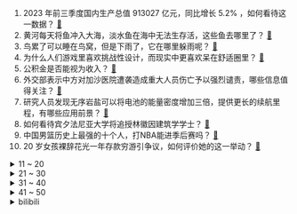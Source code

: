 1. 2023 年前三季度国内生产总值 913027 亿元，同比增长 5.2% ，如何看待这一数据？ [:link:](https://www.zhihu.com/question/626623916)
2. 黄河每天将鱼冲入大海，淡水鱼在海中无法生存活，这些鱼去哪里了？ [:link:](https://www.zhihu.com/question/626045818)
3. 鸟累了可以睡在鸟窝，但是下雨了，它在哪里躲雨呢？ [:link:](https://www.zhihu.com/question/536554817)
4. 为什么人们游戏里喜欢挑战性设计，而现实中更喜欢呆在舒适圈里？ [:link:](https://www.zhihu.com/question/616225074)
5. 公积金是否能视为收入？ [:link:](https://www.zhihu.com/question/23917578)
6. 外交部表示中方对加沙医院遭袭造成重大人员伤亡予以强烈谴责，哪些信息值得关注？ [:link:](https://www.zhihu.com/question/626702237)
7. 研究人员发现无序岩盐可以将电池的能量密度增加三倍，提供更长的续航里程，有哪些应用前景？ [:link:](https://www.zhihu.com/question/626666314)
8. 如何看待宾夕法尼亚大学将追授林徽因建筑学学士？ [:link:](https://www.zhihu.com/question/626465321)
9. 中国男篮历史上最强的十个人，打NBA能进季后赛吗？ [:link:](https://www.zhihu.com/question/625448405)
10. 20 岁女孩裸辞花光一年存款穷游引争议，如何评价她的这一举动？ [:link:](https://www.zhihu.com/question/626456390)
<details>
<summary>11 ~ 20</summary>

11. 中国移动采购华为 Mate 60 等五款手机共计 120 万台，这一数据说明了什么？ [:link:](https://www.zhihu.com/question/626330738)
12. 你见过的最差的程序员是怎样的？ [:link:](https://www.zhihu.com/question/31236086)
13. 科幻中的力场可能是基于什么物理原理？ [:link:](https://www.zhihu.com/question/495481313)
14. 你写过诗 是什么？ [:link:](https://www.zhihu.com/question/619202757)
15. 有哪些因素会导致猫长得「越来越丑」？ [:link:](https://www.zhihu.com/question/622700624)
16. 原始生命长什么样？ [:link:](https://www.zhihu.com/question/305111737)
17. 你有哪些在工作中追求的「仪式感」，能让你在工作过程中心情好点儿？ [:link:](https://www.zhihu.com/question/626648700)
18. 越南足球技术总监「无法理解中国足球水平为何这么低，水平应该媲美巴西」，如何看待这一观点？ [:link:](https://www.zhihu.com/question/626489033)
19. 你拍到的自己最满意的照片是什么？ [:link:](https://www.zhihu.com/question/309460482)
20. 为什么其他动物幼崽都抢着吃饭，唯独人类幼崽需要求着哄着才吃饭？ [:link:](https://www.zhihu.com/question/620889402)
</details>
<details>
<summary>21 ~ 30</summary>

21. 除了「可变分流」技术这种颠覆行业的硬科技，海尔空调还有哪些隐藏技能？ [:link:](https://www.zhihu.com/question/626653449)
22. 有哪个瞬间，你觉得你家宠物像人？ [:link:](https://www.zhihu.com/question/299711639)
23. 古装悬疑剧《繁城之下》第 8 集拍得如何？有哪些值得关注的剧情点？ [:link:](https://www.zhihu.com/question/626694902)
24. 如何评价《令人心动的 offer 5》第四期？ [:link:](https://www.zhihu.com/question/626548313)
25. 如果火的燃烧不再需要氧气了，会怎么样？ [:link:](https://www.zhihu.com/question/465458457)
26. 目前我国癌症患者生存率如何，我们普通人该如何预防这种事情发生？ [:link:](https://www.zhihu.com/question/626657039)
27. 有哪些实实在在帮你提升了工作效率的好物？ [:link:](https://www.zhihu.com/question/618723721)
28. 人类与外星文明交流的最佳办法是什么? [:link:](https://www.zhihu.com/question/542263503)
29. 2023 年前三季度 GDP 同比增长 5.2%，哪些信息值得关注？ [:link:](https://www.zhihu.com/question/626623812)
30. 从经济学的角度看，凑单真的值吗？ [:link:](https://www.zhihu.com/question/626112420)
</details>
<details>
<summary>31 ~ 40</summary>

31. 确定情侣关系前，为什么要「先做知己」？ [:link:](https://www.zhihu.com/question/625582377)
32. 如何评价由刘琳、辣目洋子主演的古装轻喜剧《兰闺喜事》？ [:link:](https://www.zhihu.com/question/623255193)
33. 为什么会对于电视剧或者动漫人物过于正义的人设有点反感? [:link:](https://www.zhihu.com/question/625432273)
34. 作为「夹角打工人」，在职场中你有哪些「躺不平卷不赢」的经历？ [:link:](https://www.zhihu.com/question/626488929)
35. 国家统计局表示 1-9 月全国房地产开发投资 87269 亿元，同比下降 9.1%，如何解读？ [:link:](https://www.zhihu.com/question/626627687)
36. 忙碌的 80 后、90 后们，对于童年的玩具，你还有多少记忆？ [:link:](https://www.zhihu.com/question/337801891)
37. 化妆包里什么东西不显眼但又很常用？ [:link:](https://www.zhihu.com/question/623732851)
38. 为什么好多年轻人喜欢去宜家购买家具？ [:link:](https://www.zhihu.com/question/578234615)
39. 「好工具、高效率是新职人职场工作法则」，你有哪些工作提效的工具或方法？ [:link:](https://www.zhihu.com/question/626648705)
40. 世预赛阿根廷2：0战胜秘鲁，梅西梅开二度+神级摆脱，成为南美世预赛历史射手王，如何评价这场比赛？ [:link:](https://www.zhihu.com/question/626640184)
</details>
<details>
<summary>41 ~ 50</summary>

41. 国家统计局表示「对完成全年 5% 左右的预期目标非常有信心」，释放了哪些信号？ [:link:](https://www.zhihu.com/question/626635184)
42. 秋招从投简历到拿 offer 大约需要多长时间？ [:link:](https://www.zhihu.com/question/622554333)
43. 智能汽车无图智驾的原理是什么？安全性如何？ [:link:](https://www.zhihu.com/question/625263816)
44. “任何 AI 不能百分百赢的游戏都是运气游戏”这句话是否正确？ [:link:](https://www.zhihu.com/question/623271379)
45. 对于未来世界，你有哪些「科幻」的想象？ [:link:](https://www.zhihu.com/question/626631497)
46. 哪个瞬间让你知道自己已经不小了? [:link:](https://www.zhihu.com/question/425625068)
47. 半夏投资李蓓称「A 股大概率有超越 5 年一遇级别的牛市」，如何看待这一言论？有哪些值得关注的信息？ [:link:](https://www.zhihu.com/question/626461425)
48. 威马汽车澄清「并未申请破产，不存在公司创始人跑路海外的情况」，哪些信息值得关注？ [:link:](https://www.zhihu.com/question/626493926)
49. 打造「职场松弛感」，为什么说茄克是得体又不拉跨的必备单品？ [:link:](https://www.zhihu.com/question/622203935)
50. 健身中怎样少花冤枉钱？ [:link:](https://www.zhihu.com/question/626665207)
</details><details>
<summary>bilibili</summary>

</details>